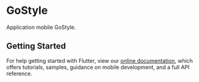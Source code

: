 # GoStyle

Application mobile GoStyle.

## Getting Started

For help getting started with Flutter, view our
[online documentation](https://flutter.dev/docs), which offers tutorials,
samples, guidance on mobile development, and a full API reference.
